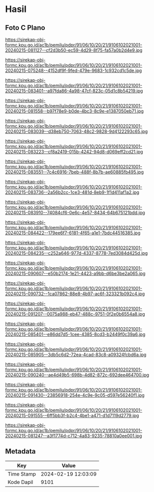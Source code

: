 # Hasil

## Foto C Plano

https://sirekap-obj-formc.kpu.go.id/ac1b/pemilu/pdpr/91/06/10/20/21/9106102021001-20240215-081127--cf2d3b50-ec59-4d29-8f75-fa57a0b2d4e9.jpg

https://sirekap-obj-formc.kpu.go.id/ac1b/pemilu/pdpr/91/06/10/20/21/9106102021001-20240215-075248--4152df9f-9fed-479e-9683-1c932cd1c5de.jpg

https://sirekap-obj-formc.kpu.go.id/ac1b/pemilu/pdpr/91/06/10/20/21/9106102021001-20240215-083401--a97fda86-4a98-47cf-823c-05d1c8b54219.jpg

https://sirekap-obj-formc.kpu.go.id/ac1b/pemilu/pdpr/91/06/10/20/21/9106102021001-20240215-081558--b97f78e9-b0de-4bc3-8c9e-e1387050eb71.jpg

https://sirekap-obj-formc.kpu.go.id/ac1b/pemilu/pdpr/91/06/10/20/21/9106102021001-20240215-083039--d38eb750-7063-48c2-9828-9d4122293c65.jpg

https://sirekap-obj-formc.kpu.go.id/ac1b/pemilu/pdpr/91/06/10/20/21/9106102021001-20240215-083223--cf8a2419-015b-4242-94d8-d069eff2cd21.jpg

https://sirekap-obj-formc.kpu.go.id/ac1b/pemilu/pdpr/91/06/10/20/21/9106102021001-20240215-083551--7c4c6916-7beb-488f-8b7b-ae60885fb495.jpg

https://sirekap-obj-formc.kpu.go.id/ac1b/pemilu/pdpr/91/06/10/20/21/9106102021001-20240215-083736--2a56b2cc-1ce3-481d-8eb9-1f1d411af1a2.jpg

https://sirekap-obj-formc.kpu.go.id/ac1b/pemilu/pdpr/91/06/10/20/21/9106102021001-20240215-083910--74084cf6-0e6c-4e57-8434-64b675121bdd.jpg

https://sirekap-obj-formc.kpu.go.id/ac1b/pemilu/pdpr/91/06/10/20/21/9106102021001-20240215-084422--179ee6f7-6181-4f65-a1e1-7bdc44516385.jpg

https://sirekap-obj-formc.kpu.go.id/ac1b/pemilu/pdpr/91/06/10/20/21/9106102021001-20240215-084235--c252a646-977d-4337-8778-7ed3084d425d.jpg

https://sirekap-obj-formc.kpu.go.id/ac1b/pemilu/pdpr/91/06/10/20/21/9106102021001-20240215-090607--e50b2174-1e21-4423-a9bb-d6be3be2a065.jpg

https://sirekap-obj-formc.kpu.go.id/ac1b/pemilu/pdpr/91/06/10/20/21/9106102021001-20240215-090732--1ca07862-88e8-4b97-ac6f-323321b092c4.jpg

https://sirekap-obj-formc.kpu.go.id/ac1b/pemilu/pdpr/91/06/10/20/21/9106102021001-20240215-091207--0075a988-eb47-488c-9751-0f2e0b6554a8.jpg

https://sirekap-obj-formc.kpu.go.id/ac1b/pemilu/pdpr/91/06/10/20/21/9106102021001-20240215-085401--e86dd7d5-1cee-4385-8cd3-b2449f0c39a6.jpg

https://sirekap-obj-formc.kpu.go.id/ac1b/pemilu/pdpr/91/06/10/20/21/9106102021001-20240215-085905--3db5c6d2-72ea-4cad-83c8-a09324fcbd6a.jpg

https://sirekap-obj-formc.kpu.go.id/ac1b/pemilu/pdpr/91/06/10/20/21/9106102021001-20240215-090240--ae4d49b5-698b-4d82-872c-692dee464700.jpg

https://sirekap-obj-formc.kpu.go.id/ac1b/pemilu/pdpr/91/06/10/20/21/9106102021001-20240215-091430--23856918-254e-4c9e-9c05-d597e56240f1.jpg

https://sirekap-obj-formc.kpu.go.id/ac1b/pemilu/pdpr/91/06/10/20/21/9106102021001-20240215-091555--6ff5bb3f-b2c4-4be1-a471-d1d7119d2779.jpg

https://sirekap-obj-formc.kpu.go.id/ac1b/pemilu/pdpr/91/06/10/20/21/9106102021001-20240215-081247--a3f1774d-c712-4a83-9235-78810a0ee001.jpg


## Metadata

| Key        | Value               |
| ---------- | ------------------- |
| Time Stamp | 2024-02-19 12:03:09 |
| Kode Dapil | 9101                |




